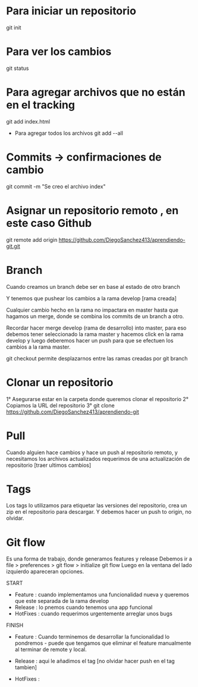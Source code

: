 # Para iniciar un repositorio

git init

# Para ver los cambios

git status

# Para agregar archivos que no están en el tracking

git add index.html

- Para agregar todos los archivos
  git add --all

# Commits -> confirmaciones de cambio

git commit -m "Se creo el archivo index"

# Asignar un repositorio remoto , en este caso Github

git remote add origin https://github.com/DiegoSanchez413/aprendiendo-git.git

# Branch

Cuando creamos un branch debe ser en base al estado de otro branch

Y tenemos que pushear los cambios a la rama develop [rama creada]

Cualquier cambio hecho en la rama no impactara en master hasta que hagamos un merge,
donde se combina los commits de un branch a otro.

Recordar hacer merge develop (rama de desarrollo) into master, para eso debemos tener seleccionado
la rama master y hacemos click en la rama develop y luego deberemos hacer un push para que se efectuen los cambios
a la rama master.

git checkout permite desplazarnos entre las ramas creadas por git branch

# Clonar un repositorio

1° Asegurarse estar en la carpeta donde queremos clonar el repositorio
2° Copiamos la URL del repositorio
3° git clone https://github.com/DiegoSanchez413/aprendiendo-git

# Pull

Cuando alguien hace cambios y hace un push al repositorio remoto, y necesitamos los archivos actualizados
requerimos de una actualización de repositorio [traer ultimos cambios]

# Tags

Los tags lo utilizamos para etiquetar las versiones del repositorio, crea un zip en el repositorio para descargar.
Y debemos hacer un push to origin, no olvidar.

# Git flow

Es una forma de trabajo, donde generamos features y release
Debemos ir a file > preferences > git flow > initialize git flow
Luego en la ventana del lado izquierdo apareceran opciones.

START

 - Feature : cuando implementamos una funcionalidad nueva y queremos que este separada de la rama develop
 - Release : lo pnemos cuando tenemos una app funcional
 - HotFixes : cuando requerimos urgentemente arreglar unos bugs

FINISH
 - Feature : Cuando terminemos de desarrollar la funcionalidad lo pondremos - puede que tengamos que eliminar el feature manualmente al terminar de remote y local.

 - Release : aqui le añadimos el tag [no olvidar hacer push en el tag tambien]
 - HotFixes :